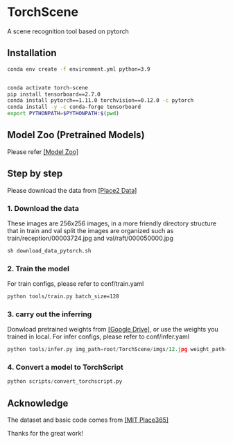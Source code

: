 # TorchScene

A scene recognition tool based on pytorch

## Installation

```bash
conda env create -f environment.yml python=3.9


conda activate torch-scene
pip install tensorboard==2.7.0
conda install pytorch==1.11.0 torchvision==0.12.0 -c pytorch
conda install -y -c conda-forge tensorboard
export PYTHONPATH=$PYTHONPATH:$(pwd)
```

## Model Zoo (Pretrained Models)

Please refer [[Model Zoo]](model_zoo.md)

## Step by step

Please download the data from [[Place2 Data]](http://places2.csail.mit.edu/download.html)


### 1. Download the data

These images are 256x256 images, in a more friendly directory structure that in train and val split the images are organized such as train/reception/00003724.jpg and val/raft/000050000.jpg

```python
sh download_data_pytorch.sh
```

### 2. Train the model
For train configs, please refer to conf/train.yaml 
```bash
python tools/train.py batch_size=128
```


### 3. carry out the inferring

Donwload pretrained weights from [[Google Drive]](https://drive.google.com/drive/folders/1NbV3NZlgbqnLSd9zwZoz8kFpNQjUYolT?usp=sharing), or use the weights you trained in local.
For infer configs, please refer to conf/infer.yaml 
```python
python tools/infer.py img_path=root/TorchScene/imgs/12.jpg weight_path=root/TorchScene/checkpoints/vision_transformer1654506720.0398195.ckpt
```

### 4. Convert a model to TorchScript

```python
python scripts/convert_torchscript.py
```

## Acknowledge

The dataset and basic code comes from [[MIT Place365]](https://github.com/CSAILVision/places365)

Thanks for the great work!
